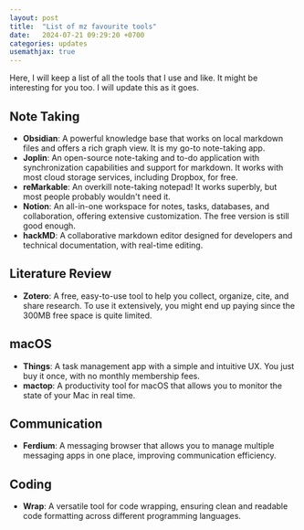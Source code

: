 ```yaml
---
layout: post
title:  "List of mz favourite tools"
date:   2024-07-21 09:29:20 +0700
categories: updates
usemathjax: true
---
```




Here, I will keep a list of all the tools that I use and like. It might be interesting for you too. I will update this as it goes.

## Note Taking
- **Obsidian**: A powerful knowledge base that works on local markdown files and offers a rich graph view. It is my go-to note-taking app.
- **Joplin**: An open-source note-taking and to-do application with synchronization capabilities and support for markdown. It works with most cloud storage services, including Dropbox, for free.
- **reMarkable**: An overkill note-taking notepad! It works superbly, but most people probably wouldn't need it.
- **Notion**: An all-in-one workspace for notes, tasks, databases, and collaboration, offering extensive customization. The free version is still good enough.
- **hackMD**: A collaborative markdown editor designed for developers and technical documentation, with real-time editing.

## Literature Review
- **Zotero**: A free, easy-to-use tool to help you collect, organize, cite, and share research. To use it extensively, you might end up paying since the 300MB free space is quite limited.

## macOS
- **Things**: A task management app with a simple and intuitive UX. You just buy it once, with no monthly membership fees.
- **mactop**: A productivity tool for macOS that allows you to monitor the state of your Mac in real time.

## Communication
- **Ferdium**: A messaging browser that allows you to manage multiple messaging apps in one place, improving communication efficiency.

## Coding
- **Wrap**: A versatile tool for code wrapping, ensuring clean and readable code formatting across different programming languages.


